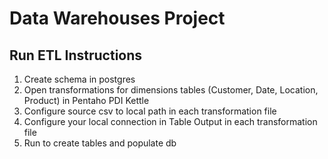 # Data Warehouses Project

## Run ETL Instructions

1. Create schema in postgres
2. Open transformations for dimensions tables (Customer, Date, Location, Product) in Pentaho PDI Kettle
3. Configure source csv to local path in each transformation file
4. Configure your local connection in Table Output in each transformation file
5. Run to create tables and populate db
